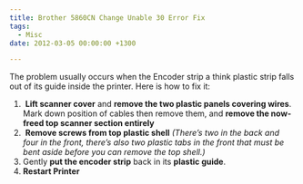 ```yaml
---
title: Brother 5860CN Change Unable 30 Error Fix
tags:
  - Misc
date: 2012-03-05 00:00:00 +1300

---
```

The problem usually occurs when the Encoder strip a think plastic strip falls out of its guide inside the printer. Here is how to fix it:

  1.  **Lift scanner cover** and **remove the two plastic panels covering wires**. Mark down position of cables then remove them, and **remove the now-freed top scanner section entirely**
  2.  **Remove screws from top plastic shell** _(There&#8217;s two in the back and four in the front, there&#8217;s also two plastic tabs in the front that must be bent aside before you can remove the top shell.)_
  3. Gently **put the encoder strip** back in its **plastic guide**.
  4. **Restart Printer**
